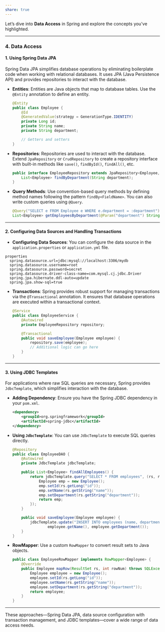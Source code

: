 ```yaml
---
share: true
---
```


Let’s dive into **Data Access** in Spring and explore the concepts you've highlighted.

---

### **4. Data Access**

#### **1. Using Spring Data JPA**
Spring Data JPA simplifies database operations by eliminating boilerplate code when working with relational databases. It uses JPA (Java Persistence API) and provides repositories to interact with the database.

- **Entities**:
  Entities are Java objects that map to database tables. Use the `@Entity` annotation to define an entity.
  ```java
  @Entity
  public class Employee {
      @Id
      @GeneratedValue(strategy = GenerationType.IDENTITY)
      private Long id;
      private String name;
      private String department;

      // Getters and setters
  }
  ```

- **Repositories**:
  Repositories are used to interact with the database. Extend `JpaRepository` or `CrudRepository` to create a repository interface with built-in methods like `save()`, `findById()`, `findAll()`, etc.
  ```java
  public interface EmployeeRepository extends JpaRepository<Employee, Long> {
      List<Employee> findByDepartment(String department);
  }
  ```

- **Query Methods**:
  Use convention-based query methods by defining method names following the pattern `findBy<FieldName>`. You can also write custom queries using `@Query`.
  ```java
  @Query("SELECT e FROM Employee e WHERE e.department = :department")
  List<Employee> getEmployeesByDepartment(@Param("department") String department);
  ```

---

#### **2. Configuring Data Sources and Handling Transactions**

- **Configuring Data Sources**:
  You can configure the data source in the `application.properties` or `application.yml` file.

```
properties
  spring.datasource.url=jdbc:mysql://localhost:3306/mydb
  spring.datasource.username=root
  spring.datasource.password=secret
  spring.datasource.driver-class-name=com.mysql.cj.jdbc.Driver
  spring.jpa.hibernate.ddl-auto=update
  spring.jpa.show-sql=true
```

- **Transactions**:
  Spring provides robust support for managing transactions via the `@Transactional` annotation. It ensures that database operations are executed within a transactional context.
  ```java
  @Service
  public class EmployeeService {
      @Autowired
      private EmployeeRepository repository;

      @Transactional
      public void saveEmployee(Employee employee) {
          repository.save(employee);
          // Additional logic can go here
      }
  }
  ```

---

#### **3. Using JDBC Templates**

For applications where raw SQL queries are necessary, Spring provides `JdbcTemplate`, which simplifies interaction with the database.

- **Adding Dependency**:
  Ensure you have the Spring JDBC dependency in your `pom.xml`.
  ```xml
  <dependency>
      <groupId>org.springframework</groupId>
      <artifactId>spring-jdbc</artifactId>
  </dependency>
  ```

- **Using `JdbcTemplate`**:
  You can use `JdbcTemplate` to execute SQL queries directly.
  ```java
  @Repository
  public class EmployeeDAO {
      @Autowired
      private JdbcTemplate jdbcTemplate;

      public List<Employee> findAllEmployees() {
          return jdbcTemplate.query("SELECT * FROM employees", (rs, rowNum) -> {
              Employee emp = new Employee();
              emp.setId(rs.getLong("id"));
              emp.setName(rs.getString("name"));
              emp.setDepartment(rs.getString("department"));
              return emp;
          });
      }

      public void saveEmployee(Employee employee) {
          jdbcTemplate.update("INSERT INTO employees (name, department) VALUES (?, ?)",
                  employee.getName(), employee.getDepartment());
      }
  }
  ```

- **RowMapper**:
  Use a custom `RowMapper` to convert result sets to Java objects.
  ```java
  public class EmployeeRowMapper implements RowMapper<Employee> {
      @Override
      public Employee mapRow(ResultSet rs, int rowNum) throws SQLException {
          Employee employee = new Employee();
          employee.setId(rs.getLong("id"));
          employee.setName(rs.getString("name"));
          employee.setDepartment(rs.getString("department"));
          return employee;
      }
  }
  ```

---

These approaches—Spring Data JPA, data source configuration with transaction management, and JDBC templates—cover a wide range of data access needs.